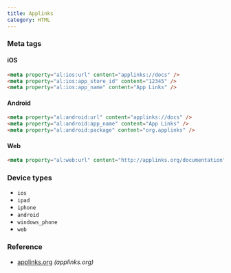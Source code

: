 ```yaml
---
title: Applinks
category: HTML
---
```


### Meta tags

#### iOS

```html
<meta property="al:ios:url" content="applinks://docs" />
<meta property="al:ios:app_store_id" content="12345" />
<meta property="al:ios:app_name" content="App Links" />
```

#### Android

```html
<meta property="al:android:url" content="applinks://docs" />
<meta property="al:android:app_name" content="App Links" />
<meta property="al:android:package" content="org.applinks" />
```

#### Web

```html
<meta property="al:web:url" content="http://applinks.org/documentation" />
```

### Device types

* `ios`
* `ipad`
* `iphone`
* `android`
* `windows_phone`
* `web`

### Reference

* [applinks.org](http://applinks.org/documentation/) _(applinks.org)_
